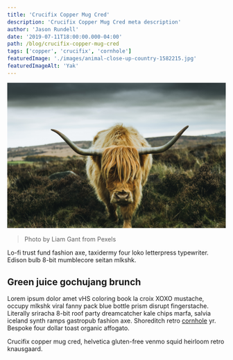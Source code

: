 ```yaml
---
title: 'Crucifix Copper Mug Cred'
description: 'Crucifix Copper Mug Cred meta description'
author: 'Jason Rundell'
date: '2019-07-11T18:00:00.000-04:00'
path: /blog/crucifix-copper-mug-cred
tags: ['copper', 'crucifix', 'cornhole']
featuredImage: './images/animal-close-up-country-1582215.jpg'
featuredImageAlt: 'Yak'
---
```


![Yak](./images/animal-close-up-country-1582215.jpg)

> Photo by Liam Gant from Pexels

Lo-fi trust fund fashion axe, taxidermy four loko letterpress typewriter. Edison
bulb 8-bit mumblecore seitan mlkshk.

## Green juice gochujang brunch

Lorem ipsum dolor amet vHS coloring book la croix XOXO mustache, occupy mlkshk
viral fanny pack blue bottle prism disrupt fingerstache. Literally sriracha
8-bit roof party dreamcatcher kale chips marfa, salvia iceland synth ramps
gastropub fashion axe. Shoreditch retro [cornhole](./cornhole-quinoa) yr.
Bespoke four dollar toast organic affogato.

Crucifix copper mug cred, helvetica gluten-free venmo squid heirloom retro
knausgaard.
